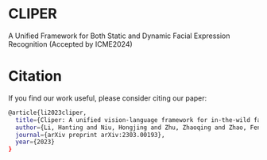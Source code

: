 # CLIPER
A Unified Framework for Both Static and Dynamic Facial Expression Recognition (Accepted by ICME2024)

# Citation
If you find our work useful, please consider citing our paper:
```bash
@article{li2023cliper,
  title={Cliper: A unified vision-language framework for in-the-wild facial expression recognition},
  author={Li, Hanting and Niu, Hongjing and Zhu, Zhaoqing and Zhao, Feng},
  journal={arXiv preprint arXiv:2303.00193},
  year={2023}
}
```


